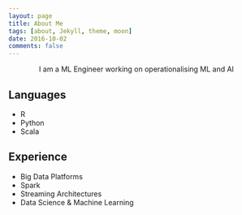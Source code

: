 ```yaml
---
layout: page
title: About Me
tags: [about, Jekyll, theme, moon]
date: 2016-10-02
comments: false
---
```

    
<center>I am a ML Engineer working on operationalising ML and AI</center>

## Languages
* R
* Python
* Scala

## Experience
* Big Data Platforms
* Spark
* Streaming Architectures
* Data Science & Machine Learning 